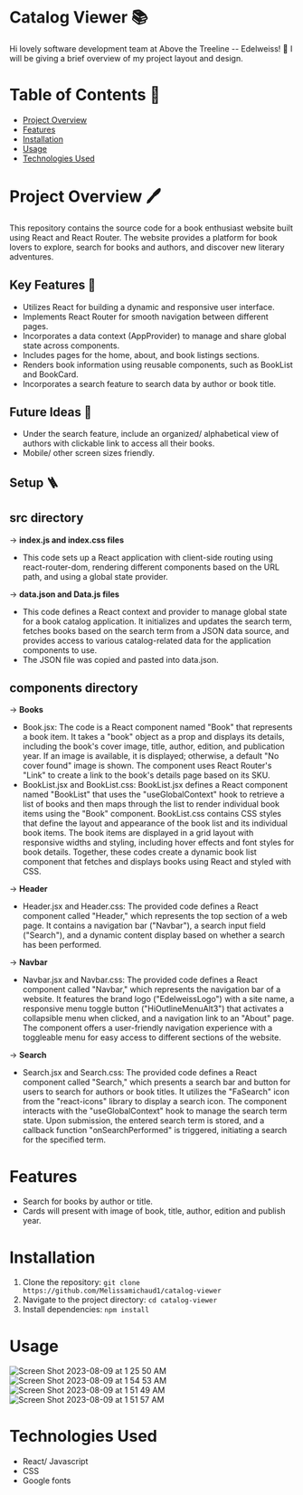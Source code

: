 # Catalog Viewer 📚

Hi lovely software development team at Above the Treeline -- Edelweiss! 🌲 I will be giving a brief overview of my project layout and design.

# Table of Contents 📘

- [Project Overview](#project-overview)
- [Features](#features)
- [Installation](#installation)
- [Usage](#usage)
- [Technologies Used](#technologies-used)

# Project Overview 🖊️

This repository contains the source code for a book enthusiast website built using React and React Router. The website provides a platform for book lovers to explore, search for books and authors, and discover new literary adventures.

## Key Features 🔑
- Utilizes React for building a dynamic and responsive user interface.
- Implements React Router for smooth navigation between different pages.
- Incorporates a data context (AppProvider) to manage and share global state across components.
- Includes pages for the home, about, and book listings sections.
- Renders book information using reusable components, such as BookList and BookCard.
- Incorporates a search feature to search data by author or book title.

## Future Ideas 🔮
- Under the search feature, include an organized/ alphabetical view of authors with clickable link to access all their books.
- Mobile/ other screen sizes friendly.

## Setup 🪜
## src directory 

-> **index.js and index.css files**
- This code sets up a React application with client-side routing using react-router-dom, rendering different components based on the URL path, and using a global state provider.

-> **data.json and Data.js files**
- This code defines a React context and provider to manage global state for a book catalog application. It initializes and updates the search term, fetches books based on the search term from a JSON data source, and provides access to various catalog-related data for the application components to use.
- The JSON file was copied and pasted into data.json.

## components directory 

-> **Books**
- Book.jsx: The code is a React component named "Book" that represents a book item. It takes a "book" object as a prop and displays its details, including the book's cover image, title, author, edition, and publication year. If an image is available, it is displayed; otherwise, a default "No cover found" image is shown. The component uses React Router's "Link" to create a link to the book's details page based on its SKU.
- BookList.jsx and BookList.css: BookList.jsx defines a React component named "BookList" that uses the "useGlobalContext" hook to retrieve a list of books and then maps through the list to render individual book items using the "Book" component. BookList.css contains CSS styles that define the layout and appearance of the book list and its individual book items. The book items are displayed in a grid layout with responsive widths and styling, including hover effects and font styles for book details. Together, these codes create a dynamic book list component that fetches and displays books using React and styled with CSS.

-> **Header**
- Header.jsx and Header.css: The provided code defines a React component called "Header," which represents the top section of a web page. It contains a navigation bar ("Navbar"), a search input field ("Search"), and a dynamic content display based on whether a search has been performed. 

-> **Navbar**
- Navbar.jsx and Navbar.css: The provided code defines a React component called "Navbar," which represents the navigation bar of a website. It features the brand logo ("EdelweissLogo") with a site name, a responsive menu toggle button ("HiOutlineMenuAlt3") that activates a collapsible menu when clicked, and a navigation link to an "About" page. The component offers a user-friendly navigation experience with a toggleable menu for easy access to different sections of the website.

-> **Search**
- Search.jsx and Search.css: The provided code defines a React component called "Search," which presents a search bar and button for users to search for authors or book titles. It utilizes the "FaSearch" icon from the "react-icons" library to display a search icon. The component interacts with the "useGlobalContext" hook to manage the search term state. Upon submission, the entered search term is stored, and a callback function "onSearchPerformed" is triggered, initiating a search for the specified term.

# Features

- Search for books by author or title.
- Cards will present with image of book, title, author, edition and publish year.


# Installation

1. Clone the repository: `git clone https://github.com/Melissamichaud1/catalog-viewer`
2. Navigate to the project directory: `cd catalog-viewer`
3. Install dependencies: `npm install`

# Usage

![Screen Shot 2023-08-09 at 1 25 50 AM](https://github.com/Melissamichaud1/catalog_viewer/assets/111532904/e7fefcb5-1b33-4479-9320-dd81ef5d1ee3)
![Screen Shot 2023-08-09 at 1 54 53 AM](https://github.com/Melissamichaud1/catalog_viewer/assets/111532904/96c6274d-a423-43b9-a033-3b6a947595df)
![Screen Shot 2023-08-09 at 1 51 49 AM](https://github.com/Melissamichaud1/catalog_viewer/assets/111532904/10e38a5a-c7bf-4135-ac3e-23336458ecf0)
![Screen Shot 2023-08-09 at 1 51 57 AM](https://github.com/Melissamichaud1/catalog_viewer/assets/111532904/d492ac65-b97d-462e-8056-4eb156cc006d)



# Technologies Used

- React/ Javascript
- CSS
- Google fonts
  

